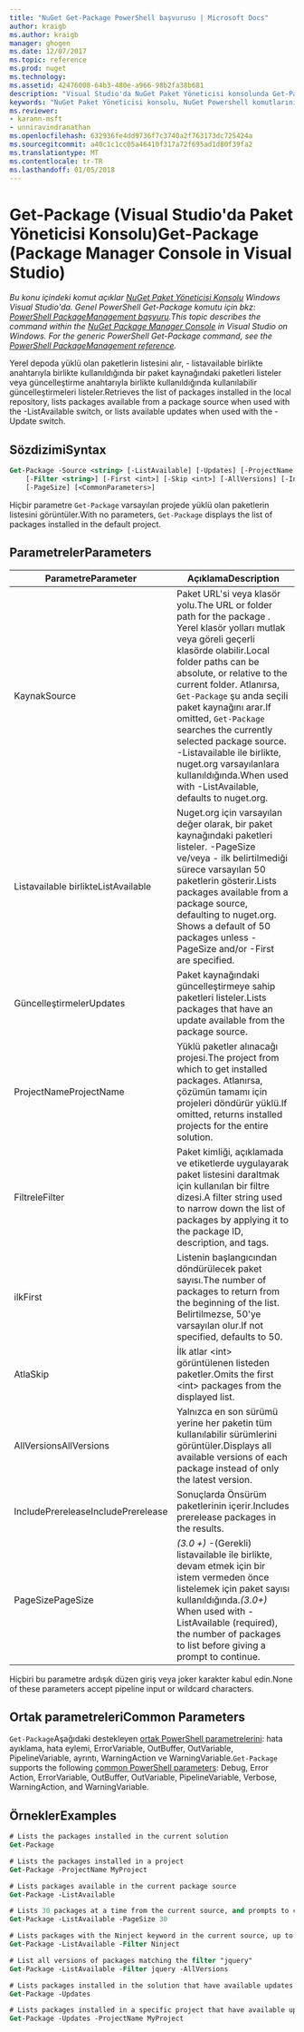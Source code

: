 ```yaml
---
title: "NuGet Get-Package PowerShell başvurusu | Microsoft Docs"
author: kraigb
ms.author: kraigb
manager: ghogen
ms.date: 12/07/2017
ms.topic: reference
ms.prod: nuget
ms.technology: 
ms.assetid: 42476008-64b3-480e-a966-98b2fa38b681
description: "Visual Studio'da NuGet Paket Yöneticisi konsolunda Get-Package PowerShell komut başvurusu."
keywords: "NuGet Paket Yöneticisi konsolu, NuGet Powershell komutlarını NuGet Powershell başvurusu, Get-Package"
ms.reviewer:
- karann-msft
- unniravindranathan
ms.openlocfilehash: 632936fe4dd9736f7c3740a2f763173dc725424a
ms.sourcegitcommit: a40c1c1cc05a46410f317a72f695ad1d80f39fa2
ms.translationtype: MT
ms.contentlocale: tr-TR
ms.lasthandoff: 01/05/2018
---
```

# <a name="get-package-package-manager-console-in-visual-studio"></a><span data-ttu-id="0b96a-104">Get-Package (Visual Studio'da Paket Yöneticisi Konsolu)</span><span class="sxs-lookup"><span data-stu-id="0b96a-104">Get-Package (Package Manager Console in Visual Studio)</span></span>

<span data-ttu-id="0b96a-105">*Bu konu içindeki komut açıklar [NuGet Paket Yöneticisi Konsolu](Package-Manager-Console.md) Windows Visual Studio'da. Genel PowerShell Get-Package komutu için bkz: [PowerShell PackageManagement başvuru](/powershell/module/packagemanagement/?view=powershell-6).*</span><span class="sxs-lookup"><span data-stu-id="0b96a-105">*This topic describes the command within the [NuGet Package Manager Console](Package-Manager-Console.md) in Visual Studio on Windows. For the generic PowerShell Get-Package command, see the [PowerShell PackageManagement reference](/powershell/module/packagemanagement/?view=powershell-6).*</span></span>

<span data-ttu-id="0b96a-106">Yerel depoda yüklü olan paketlerin listesini alır, - listavailable birlikte anahtarıyla birlikte kullanıldığında bir paket kaynağındaki paketleri listeler veya güncelleştirme anahtarıyla birlikte kullanıldığında kullanılabilir güncelleştirmeleri listeler.</span><span class="sxs-lookup"><span data-stu-id="0b96a-106">Retrieves the list of packages installed in the local repository, lists packages available from a package source when used with the -ListAvailable switch, or lists available updates when used with the -Update switch.</span></span>

## <a name="syntax"></a><span data-ttu-id="0b96a-107">Sözdizimi</span><span class="sxs-lookup"><span data-stu-id="0b96a-107">Syntax</span></span>

```ps
Get-Package -Source <string> [-ListAvailable] [-Updates] [-ProjectName <string>]
    [-Filter <string>] [-First <int>] [-Skip <int>] [-AllVersions] [-IncludePrerelease]
    [-PageSize] [<CommonParameters>]
```

<span data-ttu-id="0b96a-108">Hiçbir parametre `Get-Package` varsayılan projede yüklü olan paketlerin listesini görüntüler.</span><span class="sxs-lookup"><span data-stu-id="0b96a-108">With no parameters, `Get-Package` displays the list of packages installed in the default project.</span></span>

## <a name="parameters"></a><span data-ttu-id="0b96a-109">Parametreler</span><span class="sxs-lookup"><span data-stu-id="0b96a-109">Parameters</span></span>

| <span data-ttu-id="0b96a-110">Parametre</span><span class="sxs-lookup"><span data-stu-id="0b96a-110">Parameter</span></span> | <span data-ttu-id="0b96a-111">Açıklama</span><span class="sxs-lookup"><span data-stu-id="0b96a-111">Description</span></span> |
| --- | --- |
| <span data-ttu-id="0b96a-112">Kaynak</span><span class="sxs-lookup"><span data-stu-id="0b96a-112">Source</span></span> | <span data-ttu-id="0b96a-113">Paket URL'si veya klasör yolu.</span><span class="sxs-lookup"><span data-stu-id="0b96a-113">The URL or folder path for the package .</span></span> <span data-ttu-id="0b96a-114">Yerel klasör yolları mutlak veya göreli geçerli klasörde olabilir.</span><span class="sxs-lookup"><span data-stu-id="0b96a-114">Local folder paths can be absolute, or relative to the current folder.</span></span> <span data-ttu-id="0b96a-115">Atlanırsa, `Get-Package` şu anda seçili paket kaynağını arar.</span><span class="sxs-lookup"><span data-stu-id="0b96a-115">If omitted, `Get-Package` searches the currently selected package source.</span></span> <span data-ttu-id="0b96a-116">-Listavailable ile birlikte, nuget.org varsayılanlara kullanıldığında.</span><span class="sxs-lookup"><span data-stu-id="0b96a-116">When used with -ListAvailable, defaults to nuget.org.</span></span> |
| <span data-ttu-id="0b96a-117">Listavailable birlikte</span><span class="sxs-lookup"><span data-stu-id="0b96a-117">ListAvailable</span></span> | <span data-ttu-id="0b96a-118">Nuget.org için varsayılan değer olarak, bir paket kaynağındaki paketleri listeler. -PageSize ve/veya - ilk belirtilmediği sürece varsayılan 50 paketlerin gösterir.</span><span class="sxs-lookup"><span data-stu-id="0b96a-118">Lists packages available from a package source, defaulting to nuget.org. Shows a default of 50 packages unless -PageSize and/or -First are specified.</span></span> |
| <span data-ttu-id="0b96a-119">Güncelleştirmeler</span><span class="sxs-lookup"><span data-stu-id="0b96a-119">Updates</span></span> | <span data-ttu-id="0b96a-120">Paket kaynağındaki güncelleştirmeye sahip paketleri listeler.</span><span class="sxs-lookup"><span data-stu-id="0b96a-120">Lists packages that have an update available from the package source.</span></span> |
| <span data-ttu-id="0b96a-121">ProjectName</span><span class="sxs-lookup"><span data-stu-id="0b96a-121">ProjectName</span></span> | <span data-ttu-id="0b96a-122">Yüklü paketler alınacağı projesi.</span><span class="sxs-lookup"><span data-stu-id="0b96a-122">The project from which to get installed packages.</span></span> <span data-ttu-id="0b96a-123">Atlanırsa, çözümün tamamı için projeleri döndürür yüklü.</span><span class="sxs-lookup"><span data-stu-id="0b96a-123">If omitted, returns installed projects for the entire solution.</span></span> |
| <span data-ttu-id="0b96a-124">Filtrele</span><span class="sxs-lookup"><span data-stu-id="0b96a-124">Filter</span></span> | <span data-ttu-id="0b96a-125">Paket kimliği, açıklamada ve etiketlerde uygulayarak paket listesini daraltmak için kullanılan bir filtre dizesi.</span><span class="sxs-lookup"><span data-stu-id="0b96a-125">A filter string used to narrow down the list of packages by applying it to the package ID, description, and tags.</span></span> |
| <span data-ttu-id="0b96a-126">ilk</span><span class="sxs-lookup"><span data-stu-id="0b96a-126">First</span></span> | <span data-ttu-id="0b96a-127">Listenin başlangıcından döndürülecek paket sayısı.</span><span class="sxs-lookup"><span data-stu-id="0b96a-127">The number of packages to return from the beginning of the list.</span></span> <span data-ttu-id="0b96a-128">Belirtilmezse, 50'ye varsayılan olur.</span><span class="sxs-lookup"><span data-stu-id="0b96a-128">If not specified, defaults to 50.</span></span> |
| <span data-ttu-id="0b96a-129">Atla</span><span class="sxs-lookup"><span data-stu-id="0b96a-129">Skip</span></span> | <span data-ttu-id="0b96a-130">İlk atlar &lt;int&gt; görüntülenen listeden paketler.</span><span class="sxs-lookup"><span data-stu-id="0b96a-130">Omits the first &lt;int&gt; packages from the displayed list.</span></span>  |
| <span data-ttu-id="0b96a-131">AllVersions</span><span class="sxs-lookup"><span data-stu-id="0b96a-131">AllVersions</span></span> | <span data-ttu-id="0b96a-132">Yalnızca en son sürümü yerine her paketin tüm kullanılabilir sürümlerini görüntüler.</span><span class="sxs-lookup"><span data-stu-id="0b96a-132">Displays all available versions of each package instead of only the latest version.</span></span> |
| <span data-ttu-id="0b96a-133">IncludePrerelease</span><span class="sxs-lookup"><span data-stu-id="0b96a-133">IncludePrerelease</span></span> | <span data-ttu-id="0b96a-134">Sonuçlarda Önsürüm paketlerinin içerir.</span><span class="sxs-lookup"><span data-stu-id="0b96a-134">Includes prerelease packages in the results.</span></span> |
| <span data-ttu-id="0b96a-135">PageSize</span><span class="sxs-lookup"><span data-stu-id="0b96a-135">PageSize</span></span> | <span data-ttu-id="0b96a-136">*(3.0 +)*  -(Gerekli) listavailable ile birlikte, devam etmek için bir istem vermeden önce listelemek için paket sayısı kullanıldığında.</span><span class="sxs-lookup"><span data-stu-id="0b96a-136">*(3.0+)* When used with -ListAvailable (required), the number of packages to list before giving a prompt to continue.</span></span> |

<span data-ttu-id="0b96a-137">Hiçbiri bu parametre ardışık düzen giriş veya joker karakter kabul edin.</span><span class="sxs-lookup"><span data-stu-id="0b96a-137">None of these parameters accept pipeline input or wildcard characters.</span></span>

## <a name="common-parameters"></a><span data-ttu-id="0b96a-138">Ortak parametreleri</span><span class="sxs-lookup"><span data-stu-id="0b96a-138">Common Parameters</span></span>

<span data-ttu-id="0b96a-139">`Get-Package`Aşağıdaki destekleyen [ortak PowerShell parametrelerini](http://go.microsoft.com/fwlink/?LinkID=113216): hata ayıklama, hata eylemi, ErrorVariable, OutBuffer, OutVariable, PipelineVariable, ayrıntı, WarningAction ve WarningVariable.</span><span class="sxs-lookup"><span data-stu-id="0b96a-139">`Get-Package` supports the following [common PowerShell parameters](http://go.microsoft.com/fwlink/?LinkID=113216): Debug, Error Action, ErrorVariable, OutBuffer, OutVariable, PipelineVariable, Verbose, WarningAction, and WarningVariable.</span></span>

## <a name="examples"></a><span data-ttu-id="0b96a-140">Örnekler</span><span class="sxs-lookup"><span data-stu-id="0b96a-140">Examples</span></span>

```ps
# Lists the packages installed in the current solution
Get-Package

# Lists the packages installed in a project
Get-Package -ProjectName MyProject

# Lists packages available in the current package source
Get-Package -ListAvailable

# Lists 30 packages at a time from the current source, and prompts to continue if more are available
Get-Package -ListAvailable -PageSize 30

# Lists packages with the Ninject keyword in the current source, up to 50
Get-Package -ListAvailable -Filter Ninject

# List all versions of packages matching the filter "jquery"
Get-Package -ListAvailable -Filter jquery -AllVersions

# Lists packages installed in the solution that have available updates
Get-Package -Updates

# Lists packages installed in a specific project that have available updates
Get-Package -Updates -ProjectName MyProject
```

